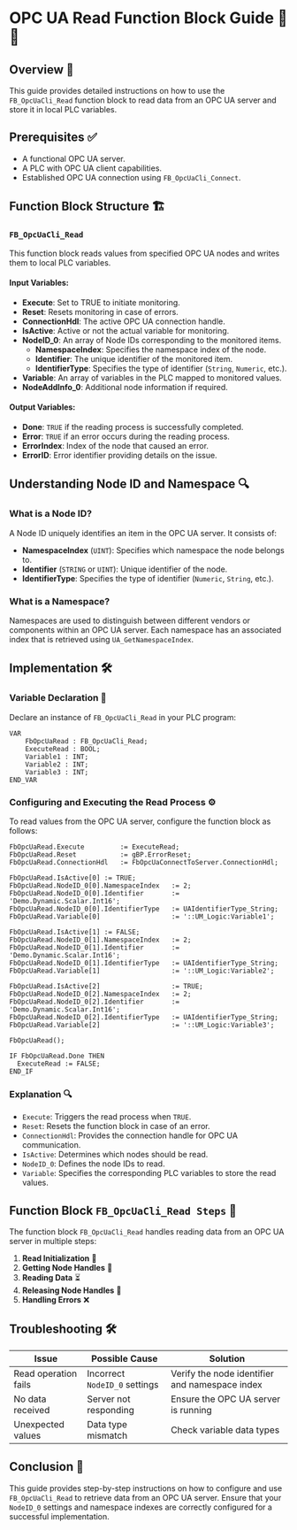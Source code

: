 # OPC UA Read Function Block Guide 📖🔧

## Overview 🚀

This guide provides detailed instructions on how to use the `FB_OpcUaCli_Read` function block to read data from an OPC UA server and store it in local PLC variables.

## Prerequisites ✅

- A functional OPC UA server.
- A PLC with OPC UA client capabilities.
- Established OPC UA connection using `FB_OpcUaCli_Connect`.

## Function Block Structure 🏗️

### `FB_OpcUaCli_Read`

This function block reads values from specified OPC UA nodes and writes them to local PLC variables.

#### Input Variables:

- **Execute**: Set to TRUE to initiate monitoring.
- **Reset**: Resets monitoring in case of errors.
- **ConnectionHdl**: The active OPC UA connection handle.
- **IsActive**: Active or not the actual variable for monitoring.
- **NodeID\_0**: An array of Node IDs corresponding to the monitored items.
  - **NamespaceIndex**: Specifies the namespace index of the node.
  - **Identifier**: The unique identifier of the monitored item.
  - **IdentifierType**: Specifies the type of identifier (`String`, `Numeric`, etc.).
- **Variable**: An array of variables in the PLC mapped to monitored values.
- **NodeAddInfo\_0**: Additional node information if required.


#### Output Variables:

- **Done**: `TRUE` if the reading process is successfully completed.
- **Error**: `TRUE` if an error occurs during the reading process.
- **ErrorIndex**: Index of the node that caused an error.
- **ErrorID**: Error identifier providing details on the issue.

## Understanding Node ID and Namespace 🔍

### **What is a Node ID?**

A Node ID uniquely identifies an item in the OPC UA server. It consists of:

- **NamespaceIndex** (`UINT`): Specifies which namespace the node belongs to.
- **Identifier** (`STRING` or `UINT`): Unique identifier of the node.
- **IdentifierType**: Specifies the type of identifier (`Numeric`, `String`, etc.).

### **What is a Namespace?**

Namespaces are used to distinguish between different vendors or components within an OPC UA server. Each namespace has an associated index that is retrieved using `UA_GetNamespaceIndex`.

## Implementation 🛠️

### **Variable Declaration 📝**

Declare an instance of `FB_OpcUaCli_Read` in your PLC program:

```structured-text
VAR
    FbOpcUaRead : FB_OpcUaCli_Read;
    ExecuteRead : BOOL;
    Variable1 : INT;
    Variable2 : INT;
    Variable3 : INT;
END_VAR
```

### **Configuring and Executing the Read Process ⚙️**

To read values from the OPC UA server, configure the function block as follows:

```structured-text
FbOpcUaRead.Execute         := ExecuteRead;
FbOpcUaRead.Reset           := gBP.ErrorReset;
FbOpcUaRead.ConnectionHdl   := FbOpcUaConnectToServer.ConnectionHdl;

FbOpcUaRead.IsActive[0] := TRUE;
FbOpcUaRead.NodeID_0[0].NamespaceIndex   := 2;
FbOpcUaRead.NodeID_0[0].Identifier       := 'Demo.Dynamic.Scalar.Int16';
FbOpcUaRead.NodeID_0[0].IdentifierType   := UAIdentifierType_String;
FbOpcUaRead.Variable[0]                  := '::UM_Logic:Variable1';

FbOpcUaRead.IsActive[1] := FALSE;
FbOpcUaRead.NodeID_0[1].NamespaceIndex   := 2;
FbOpcUaRead.NodeID_0[1].Identifier       := 'Demo.Dynamic.Scalar.Int16';
FbOpcUaRead.NodeID_0[1].IdentifierType   := UAIdentifierType_String;
FbOpcUaRead.Variable[1]                  := '::UM_Logic:Variable2';

FbOpcUaRead.IsActive[2]                  := TRUE;
FbOpcUaRead.NodeID_0[2].NamespaceIndex   := 2;
FbOpcUaRead.NodeID_0[2].Identifier       := 'Demo.Dynamic.Scalar.Int16';
FbOpcUaRead.NodeID_0[2].IdentifierType   := UAIdentifierType_String;
FbOpcUaRead.Variable[2]                  := '::UM_Logic:Variable3';

FbOpcUaRead();

IF FbOpcUaRead.Done THEN
  ExecuteRead := FALSE;
END_IF
```

### **Explanation 🔍**

- `Execute`: Triggers the read process when `TRUE`.
- `Reset`: Resets the function block in case of an error.
- `ConnectionHdl`: Provides the connection handle for OPC UA communication.
- `IsActive`: Determines which nodes should be read.
- `NodeID_0`: Defines the node IDs to read.
- `Variable`: Specifies the corresponding PLC variables to store the read values.

## Function Block `FB_OpcUaCli_Read Steps` 🔄

The function block `FB_OpcUaCli_Read` handles reading data from an OPC UA server in multiple steps:

 1. **Read Initialization** 🏁
 2. **Getting Node Handles** 🔗
 3. **Reading Data** ⏳
 4. **Releasing Node Handles** 🔄
 5. **Handling Errors** ❌

## Troubleshooting 🛠️

| Issue                | Possible Cause                | Solution                                       |
| -------------------- | ----------------------------- | ---------------------------------------------- |
| Read operation fails | Incorrect `NodeID_0` settings | Verify the node identifier and namespace index |
| No data received     | Server not responding         | Ensure the OPC UA server is running            |
| Unexpected values    | Data type mismatch            | Check variable data types                      |

## Conclusion 🎯

This guide provides step-by-step instructions on how to configure and use `FB_OpcUaCli_Read` to retrieve data from an OPC UA server. Ensure that your `NodeID_0` settings and namespace indexes are correctly configured for a successful implementation.

